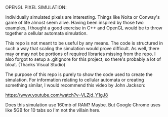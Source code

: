 OPENGL PIXEL SIMULATION:

Individually simulated pixels are interesting. Things like Noita or Conway's game of life almost seem alive.
Having been inspired by those two examples, I thought a good exercise in C++ and OpenGL would be to throw 
together a cellular automata simulation.

This repo is not meant to be useful by any means. The code is structured in such a way that scaling the simulation 
would prove difficult. As well, there may or may not be portions of required libraries missing from the repo. I also forgot to 
setup a .gitignore for this project, so there's probably a lot of bloat. (Thanks Visual Studio)

The purpose of this repo is purely to show the code used to create the simulation. For information relating to 
cellular automata or creating something similar, I would recommend this video by John Jackson:

https://www.youtube.com/watch?v=VLZjd_Y1gJ8

Does this simulation use 160mb of RAM? Maybe. But Google Chrome uses like 5GB for 10 tabs so I'm not the villain here. 
